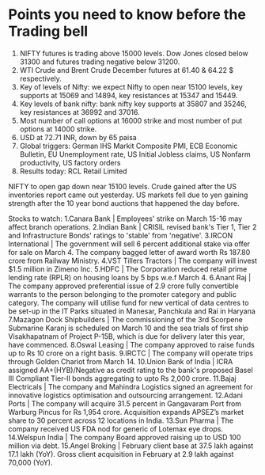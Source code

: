 # Points you need to know before the Trading bell
1. NIFTY futures is trading above 15000 levels. Dow Jones closed below 31300 and futures trading negative below 31200.
2. WTI Crude and Brent Crude December futures at 61.40 & 64.22  $ respectively. 
3. Key of levels of Nifty: we expect Nifty to open near 15100 levels, key supports at 15069 and 14894, key resistances at 15347 and 15449.
4. Key levels of bank nifty: bank nifty key supports at 35807 and 35246, key resistances at 36992 and 37016.
5. Most number of call options at 16000 strike and most number of put options at 14000 strike.
6. USD at 72.71 INR, down by 65 paisa
7. Global triggers: German IHS Markit Composite PMI, ECB Economic Bulletin, EU Unemployment rate, US Initial Jobless claims, US Nonfarm productivity, US factory orders
8. Results today: RCL Retail Limited

NIFTY to open gap down near 15100 levels. Crude gained after the US inventories report came out yesterday. US markets fell due to yen gaining strength after the 10 year bond auctions that happened the day before.

Stocks to watch:
1.Canara Bank | Employees' strike on March 15-16 may affect branch operations.
2.Indian Bank | CRISIL revised bank's Tier 1, Tier 2 and Infrastructure Bonds' ratings to 'stable' from 'negative'.
3.IRCON International | The government will sell 6 percent additional stake via offer for sale on March 4. The company bagged letter of award worth Rs 187.80 crore from Railway Ministry.
4.VST Tillers Tractors | The company will invest $1.5 million in Zimeno Inc.
5.HDFC | The Corporation reduced retail prime lending rate (RPLR) on housing loans by 5 bps w.e.f March 4.
6.Anant Raj | The company approved preferential issue of 2.9 crore fully convertible warrants to the person belonging to the promoter category and public category. The company will utilise fund for new vertical of data centres to be set-up in the IT Parks situated in Manesar, Panchkula and Rai in Haryana
7.Mazagon Dock Shipbuilders | The commissioning of the 3rd Scorpene Submarine Karanj is scheduled on March 10 and the sea trials of first ship Visakhapatnam of Project P-15B, which is due for delivery later this year, have commenced.
8.Oswal Leasing | The company approved to raise funds up to Rs 10 crore on a right basis.
9.IRCTC | The company will operate trips through Golden Chariot from March 14.
10.Union Bank of India | ICRA assigned AA+(HYB)/Negative as credit rating to the bank's proposed Basel III Compliant Tier-II bonds aggregating to upto Rs 2,000 crore.
11.Bajaj Electricals | The company and Mahindra Logistics signed an agreement for innovative logistics optimisation and outsourcing arrangement.
12.Adani Ports | The company will acquire 31.5 percent in Gangavaram Port from Warburg Pincus for Rs 1,954 crore. Acquisition expands APSEZ’s market share to 30 percent across 12 locations in India.
13.Sun Pharma | The company received US FDA nod for generic of Lotemax eye drops.
14.Welspun India | The company Board approved raising up to USD 100 million via debt.
15.Angel Broking | February client base at 37.5 lakh against 17.1 lakh (YoY). Gross client acquisition in February at 2.9 lakh against 70,000 (YoY).
